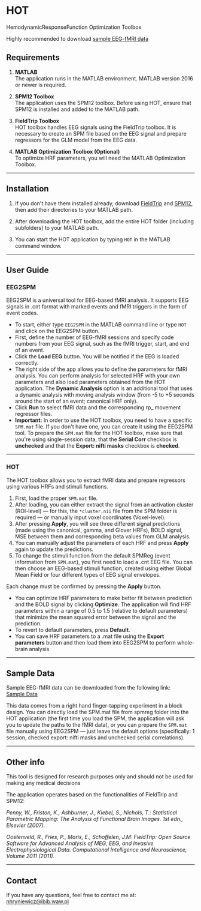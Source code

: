 # HOT
HemodynamicResponseFunction Optimization Toolbox

Highly recommended to download [sample EEG-fMRI data](https://drive.google.com/file/d/1mFTs1COvP2MuTMCKsjzLvS9_Z4FGC9PN/)

## **Requirements**

1. **MATLAB**  
   The application runs in the MATLAB environment. MATLAB version 2016 or newer is required.

2. **SPM12 Toolbox**  
   The application uses the SPM12 toolbox. Before using HOT, ensure that SPM12 is installed and added to the MATLAB path.

3. **FieldTrip Toolbox**  
   HOT toolbox handles EEG signals using the FieldTrip toolbox. It is necessary to create an SPM file based on the EEG signal and prepare regressors for the GLM model from the EEG data.

4. **MATLAB Optimization Toolbox (Optional)**  
   To optimize HRF parameters, you will need the MATLAB Optimization Toolbox.

---

## **Installation**

1. If you don't have them installed already, download [FieldTrip](https://www.fieldtriptoolbox.org/download/) and [SPM12](https://www.fil.ion.ucl.ac.uk/spm/software/download/), then add their directories to your MATLAB path.
   
2. After downloading the HOT toolbox, add the entire HOT folder (including subfolders) to your MATLAB path.
   
3. You can start the HOT application by typing `HOT` in the MATLAB command window.

---

## **User Guide**

### **EEG2SPM**

EEG2SPM is a universal tool for EEG-based fMRI analysis. It supports EEG signals in .cnt format with marked events and fMRI triggers in the form of event codes.

- To start, either type `EEG2SPM` in the MATLAB command line or type `HOT` and click on the EEG2SPM button.  
- First, define the number of EEG-fMRI sessions and specify code numbers from your EEG signal, such as the fMRI trigger, start, and end of an event.  
- Click the **Load EEG** button. You will be notified if the EEG is loaded correctly.  
- The right side of the app allows you to define the parameters for fMRI analysis. You can perform analysis for selected HRF with your own parameters and also load parameters obtained from the HOT application. The **Dynamic Analysis** option is an additional tool that uses a dynamic analysis with moving analysis window (from -5 to +5 seconds around the start of an event; canonical HRF only).  
- Click **Run** to select fMRI data and the corresponding rp_ movement regressor files.
- **Important:** In order to use the HOT toolbox, you need to have a specific `SPM.mat` file. If you don't have one, you can create it using the EEG2SPM tool. To prepare the `SPM.mat` file for the HOT toolbox, make sure that you're using single-session data, that the **Serial Corr** checkbox is **unchecked** and that the **Export: nifti masks** checkbox is **checked**.

---

### **HOT**

The HOT toolbox allows you to extract fMRI data and prepare regressors using various HRFs and stimuli functions.

1. First, load the proper `SPM.mat` file.  
2. After loading, you can either extract the signal from an activation cluster (ROI-level) — for this, the `*cluster.nii` file from the SPM folder is required — or manually input voxel coordinates (Voxel-level).  
3. After pressing **Apply**, you will see three different signal predictions (made using the canonical, gamma, and Glover HRFs), BOLD signal, MSE between them and corresponding beta values from GLM analysis.  
4. You can manually adjust the parameters of each HRF and press **Apply** again to update the predictions.  
5. To change the stimuli function from the default SPMReg (event information from `SPM.mat`), you first need to load a .cnt EEG file. You can then choose an EEG-based stimuli function, created using either Global Mean Field or four different types of EEG signal envelopes.

Each change must be confirmed by pressing the **Apply** button.

- You can optimize HRF parameters to make better fit between prediction and the BOLD signal by clicking **Optimize**. The application will find HRF parameters within a range of 0.5 to 1.5 (relative to default parameters) that minimize the mean squared error between the signal and the prediction.
- To revert to default parameters, press **Default**.
- You can save HRF parameters to a .mat file using the **Export parameters** button and then load them into EEG2SPM to perform whole-brain analysis
---

## **Sample Data**

Sample EEG-fMRI data can be downloaded from the following link:  
[Sample Data](https://drive.google.com/file/d/1mFTs1COvP2MuTMCKsjzLvS9_Z4FGC9PN/)

This data comes from a right hand finger-tapping experiment in a block design. You can directly load the SPM.mat file from spmreg folder into the HOT application (the first time you load the SPM, the application will ask you to update the paths to the fMRI data), or you can prepare the `SPM.mat` file manually using EEG2SPM — just leave the default options (specifically: 1 session, checked export: nifti masks and unchecked serial correlations).

---

## **Other info**

This tool is designed for research purposes only and should not be used for making any medical decisions

The application operates based on the functionalities of FieldTrip and SPM12:

*Penny, W., Friston, K., Ashburner, J., Kiebel, S., Nichols, T.: Statistical Parametric Mapping: The Analysis of Functional Brain Images. 1st edn., Elsevier (2007).*

*Oostenveld, R., Fries, P., Maris, E., Schoffelen, J.M:  FieldTrip: Open Source Software for Advanced Analysis of MEG, EEG, and Invasive Electrophysiological Data. Computational Intelligence and Neuroscience, Volume 2011 (2011).*

---

## **Contact**

If you have any questions, feel free to contact me at: nhryniewicz@ibib.waw.pl

